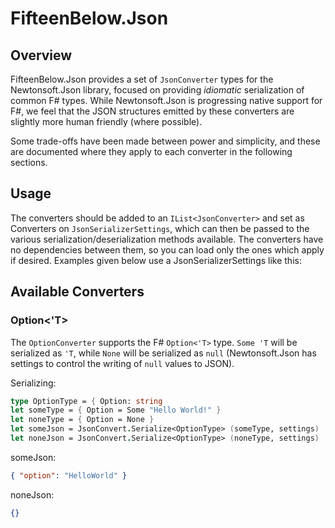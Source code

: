 # FifteenBelow.Json

## Overview

FifteenBelow.Json provides a set of `JsonConverter` types for the Newtonsoft.Json library, focused on providing _idiomatic_ serialization of common F# types. While Newtonsoft.Json is progressing native support for F#, we feel that the JSON structures emitted by these converters are slightly more human friendly (where possible).

Some trade-offs have been made between power and simplicity, and these are documented where they apply to each converter in the following sections.

## Usage

The converters should be added to an `IList<JsonConverter>` and set as Converters on `JsonSerializerSettings`, which can then be passed to the various serialization/deserialization methods available. The converters have no dependencies between them, so you can load only the ones which apply if desired. Examples given below use a JsonSerializerSettings like this:



## Available Converters

### Option<'T>

The `OptionConverter` supports the F# `Option<'T>` type. `Some 'T` will be serialized as `'T`, while `None` will be serialized as `null` (Newtonsoft.Json has settings to control the writing of `null` values to JSON).

Serializing:
```fsharp
type OptionType = { Option: string
let someType = { Option = Some "Hello World!" }
let noneType = { Option = None }
let someJson = JsonConvert.Serialize<OptionType> (someType, settings)
let noneJson = JsonConvert.Serialize<OptionType> (noneType, settings)
```

someJson:
```json
{ "option": "HelloWorld" }
```

noneJson:
```json
{}
```


